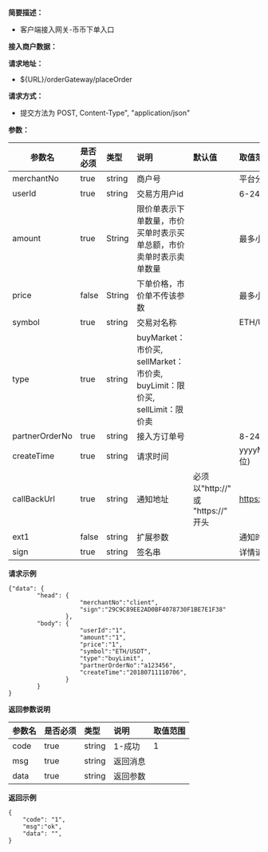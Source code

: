 **简要描述：**

- 客户端接入网关-币币下单入口

**接入商户数据：**


**请求地址：**
- ${URL}/orderGateway/placeOrder

**请求方式：**
-  提交方法为 POST, Content-Type", "application/json"

**参数：**


|参数名|是否必须|类型|说明|默认值|取值范围|
|--------|:----|:--------|:---------|:------|:------|
|merchantNo |true  |string |商户号   | | 平台分配|
|userId |true  |string | 交易方用户id   | | 6-24位|
|amount |true  |String | 限价单表示下单数量，市价买单时表示买单总额，市价卖单时表示卖单数量   | |最多小数点后面8位 |
|price |false  |String |下单价格，市价单不传该参数   | |最多小数点后面8位 |
|symbol |true  |string | 交易对名称   | | ETH/USDT|
|type |true  |string | buyMarket：市价买, sellMarket：市价卖, buyLimit：限价买, sellLimit：限价卖    | | |
|partnerOrderNo |true  |string | 接入方订单号   | |8-24位 |
|createTime |true  |string | 请求时间   | |yyyyMMddHHmmss(14位) |
|callBackUrl |true  |string | 通知地址   |必须以"http://"  或 "https://" 开头| https://www.baidu.com|
|ext1 |false  |string | 扩展参数   | | 通知时原样返回|
|sign |true  |string | 签名串   | |详情请看加解密说明 | |

 **请求示例**
```
{"data": {
		"head": {
					"merchantNo":"client",
					"sign":"29C9C89EE2AD0BF4078730F1BE7E1F38"
				},
		"body": {
					"userId":"1",
					"amount":"1",
					"price":"1",
					"symbol":"ETH/USDT",
					"type":"buyLimit",
					"partnerOrderNo":"a123456",
					"createTime":"20180711110706",
		 		}
		}
}

```

 **返回参数说明** 

|参数名|是否必须|类型|说明|取值范围|
|--------|:----|:--------|:---------|:------|
|code  |true| string  | 1-成功 | 1|
|msg |true   |string |返回消息| |
|data |true   |string |返回参数| |

 **返回示例**
```
{
	"code": "1",
	"msg":"ok",
	"data": "",
}
```
